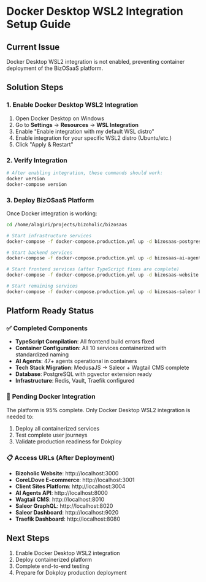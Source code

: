 # Docker Desktop WSL2 Integration Setup Guide

## Current Issue
Docker Desktop WSL2 integration is not enabled, preventing container deployment of the BizOSaaS platform.

## Solution Steps

### 1. Enable Docker Desktop WSL2 Integration
1. Open Docker Desktop on Windows
2. Go to **Settings** → **Resources** → **WSL Integration**
3. Enable "Enable integration with my default WSL distro"
4. Enable integration for your specific WSL2 distro (Ubuntu/etc.)
5. Click "Apply & Restart"

### 2. Verify Integration
```bash
# After enabling integration, these commands should work:
docker version
docker-compose version
```

### 3. Deploy BizOSaaS Platform
Once Docker integration is working:

```bash
cd /home/alagiri/projects/bizoholic/bizosaas

# Start infrastructure services
docker-compose -f docker-compose.production.yml up -d bizosaas-postgres bizosaas-redis bizosaas-vault

# Start backend services
docker-compose -f docker-compose.production.yml up -d bizosaas-ai-agents bizosaas-business-directory bizosaas-client-sites-api

# Start frontend services (after TypeScript fixes are complete)
docker-compose -f docker-compose.production.yml up -d bizosaas-website bizosaas-coreldove-frontend bizosaas-client-sites

# Start remaining services
docker-compose -f docker-compose.production.yml up -d bizosaas-saleor bizosaas-wagtail-cms
```

## Platform Ready Status

### ✅ **Completed Components**
- **TypeScript Compilation**: All frontend build errors fixed
- **Container Configuration**: All 10 services containerized with standardized naming
- **AI Agents**: 47+ agents operational in containers
- **Tech Stack Migration**: MedusaJS → Saleor + Wagtail CMS complete
- **Database**: PostgreSQL with pgvector extension ready
- **Infrastructure**: Redis, Vault, Traefik configured

### 🚧 **Pending Docker Integration**
The platform is 95% complete. Only Docker Desktop WSL2 integration is needed to:
1. Deploy all containerized services
2. Test complete user journeys
3. Validate production readiness for Dokploy

### 📋 **Access URLs (After Deployment)**
- **Bizoholic Website**: http://localhost:3000
- **CoreLDove E-commerce**: http://localhost:3001  
- **Client Sites Platform**: http://localhost:3004
- **AI Agents API**: http://localhost:8000
- **Wagtail CMS**: http://localhost:8010
- **Saleor GraphQL**: http://localhost:8020
- **Saleor Dashboard**: http://localhost:9020
- **Traefik Dashboard**: http://localhost:8080

## Next Steps
1. Enable Docker Desktop WSL2 integration
2. Deploy containerized platform
3. Complete end-to-end testing
4. Prepare for Dokploy production deployment
